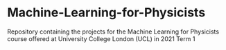 # Machine-Learning-for-Physicists
Repository containing the projects for the Machine Learning for Physicists course offered at University College London (UCL) in 2021 Term 1
